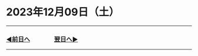 # 2023年12月09日（土）

---

### [◀️前日へ](https://github.com/yuasys/chatty-journal/blob/main/2023/12/2023-12-08.md)&emsp;&emsp;&emsp;&emsp;[翌日へ▶️](https://github.com/yuasys/chatty-journal/blob/main/2023/12/2023-12-10.md)

---
